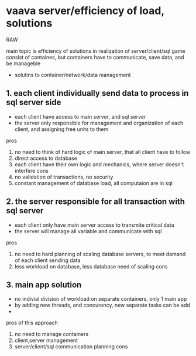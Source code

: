 # vaava server/efficiency of load, solutions

RAW

main topic is efficiency of solutions in realization of server/client/sql
game consist of containes, but containers have to communicate, save data, and be manageble

* solutins to container/network/data management


## 1. each client individually send data to process in sql server side

* each client have access to main server, and sql server
* the server only responsible for management and organization of each client, and assigning free units to them

pros
1. no need to think of hard logic of main server, that all client have to follow
1. direct access to database
1. each client have their own logic and mechanics, where server doesn't interfere
cons
1. no validation of transactions, no security 
1. constant management of database load, all computaion are in sql

## 2. the server responsible for all transaction with sql server

* each client only have main server access to transmite critical data
* the server will manage all variable and communicate with sql 

pros
1. no need to hard planning of scaling database servers, to meet damand of each client sending data
1. less workload on database, less database need of scaling
cons

## 3. main app solution

* no indivial division of workload on separate containers, only 1 main app
* by adding new threads, and concurency, new separate tasks can be add
* 

pros of this approach
1. no need to manage containers
1. client,server management
1. server/client/sql communication planning
cons






